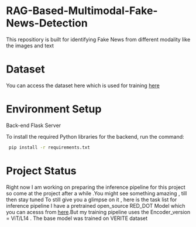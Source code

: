 # RAG-Based-Multimodal-Fake-News-Detection
This repositiory is built for identifying Fake News from different modality like the images and text 
# Dataset
You can access the dataset here which is used for training [here](https://www.cs.rice.edu/~vo9/visualnews/)
# Environment Setup

Back-end Flask Server


To install the required Python libraries for the backend, run the command:
```bash 
 pip install -r requirements.txt
```
# Project Status
Right now I am working on preparing the inference pipeline for this project so come at the project after a while  .You might see something amazing , till then stay tuned 
To still give you a glimpse on it , here is the task list for inference pipeline 
I have a pretrained open_source RED_DOT Model which you can acesss from [here](https://www.cs.rice.edu/~vo9/visualnews/).But my training pipeline uses the  Encoder_version = ViT/L14 . The base model was trained on VERITE dataset

